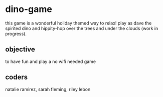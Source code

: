 # dino-game
this game is a wonderful holiday themed way to relax! play as dave the spirited dino and hippity-hop over the trees and under the clouds (work in progress). 

## objective
to have fun and play a no wifi needed game

## coders
natalie ramirez, sarah fleming, riley lebon

